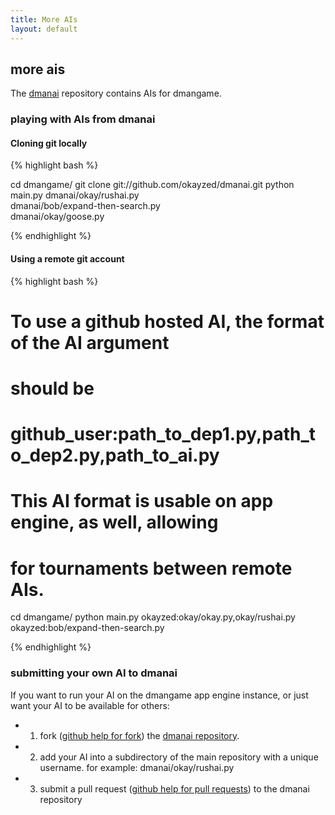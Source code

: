 ```yaml
---
title: More AIs
layout: default
---
```


## more ais

The [dmanai][1] repository contains AIs for dmangame.

### playing with AIs from dmanai


#### Cloning git locally

{% highlight bash %}

cd dmangame/
git clone git://github.com/okayzed/dmanai.git
python main.py dmanai/okay/rushai.py \
           dmanai/bob/expand-then-search.py \
           dmanai/okay/goose.py

{% endhighlight %}

#### Using a remote git account

{% highlight bash %}
# To use a github hosted AI, the format of the AI argument
# should be
# github_user:path_to_dep1.py,path_to_dep2.py,path_to_ai.py
# This AI format is usable on app engine, as well, allowing
# for tournaments between remote AIs.

cd dmangame/
python main.py okayzed:okay/okay.py,okay/rushai.py \
okayzed:bob/expand-then-search.py


{% endhighlight %}



### submitting your own AI to dmanai

If you want to run your AI on the dmangame app engine
instance, or just want your AI to be available for others:

 * 1) fork ([github help for fork][2]) the [dmanai repository][1].
 * 2) add your AI into a subdirectory of the main repository with a unique username. for example: dmanai/okay/rushai.py
 * 3) submit a pull request ([github help for pull requests][3]) to the dmanai repository


[1]: http://github.com/okayzed/dmanai
[2]: http://help.github.com/fork-a-repo/
[3]: http://help.github.com/pull-requests/
